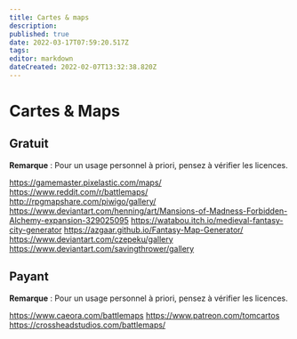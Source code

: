 ```yaml
---
title: Cartes & maps
description: 
published: true
date: 2022-03-17T07:59:20.517Z
tags: 
editor: markdown
dateCreated: 2022-02-07T13:32:38.820Z
---
```


# Cartes & Maps

## Gratuit 

**Remarque** : Pour un usage personnel à priori, pensez à vérifier les licences.

https://gamemaster.pixelastic.com/maps/
https://www.reddit.com/r/battlemaps/
http://rpgmapshare.com/piwigo/gallery/
https://www.deviantart.com/henning/art/Mansions-of-Madness-Forbidden-Alchemy-expansion-329025095
https://watabou.itch.io/medieval-fantasy-city-generator
https://azgaar.github.io/Fantasy-Map-Generator/
https://www.deviantart.com/czepeku/gallery
https://www.deviantart.com/savingthrower/gallery

## Payant

**Remarque** : Pour un usage personnel à priori, pensez à vérifier les licences.

https://www.caeora.com/battlemaps
https://www.patreon.com/tomcartos
https://crossheadstudios.com/battlemaps/
